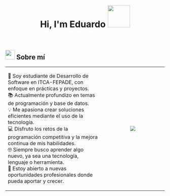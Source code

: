 <h1 align="center">
  Hi, I'm Eduardo  
  <img src="https://media.giphy.com/media/LrKbFfGC9Z2iQ7Tdz7/giphy.gif" width="70">
</h1>

<br>

<h2><img src="https://cdn-icons-png.flaticon.com/512/2922/2922506.png" width="30"/> Sobre mí</h2>

<table width="100%">
  <tr>
    <td valign="top" style="width: 60%;">
      <p align="left" style="font-size: 16px;">
        🏫 Soy estudiante de Desarrollo de Software en ITCA-FEPADE, con enfoque en prácticas y proyectos.<br>
        📚 Actualmente profundizo en temas de programación y base de datos.<br>
        💡 Me apasiona crear soluciones eficientes mediante el uso de la tecnología.<br>
        💻 Disfruto los retos de la programación competitiva y la mejora continua de mis habilidades.<br>
        🤓 Siempre busco aprender algo nuevo, ya sea una tecnología, lenguaje o herramienta.<br>
        🤝 Estoy abierto a nuevas oportunidades profesionales donde pueda aportar y crecer.
      </p>
    </td>
    <td align="center" style="width: 40%;">
      <img src="https://media.giphy.com/media/f6h7wzsAkdXZThF609/giphy.gif" style="max-width: 100%; height: auto;">
    </td>
  </tr>
</table>




   
